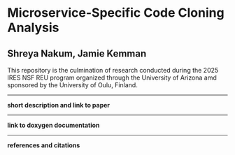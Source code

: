 # Microservice-Specific Code Cloning Analysis

## Shreya Nakum, Jamie Kemman

This repository is the culmination of research conducted during the 2025 IRES NSF REU program organized through the University of Arizona amd sponsored by the University of Oulu, Finland.

---
**short description and link to paper**

---
**link to doxygen documentation**

---
**references and citations**
